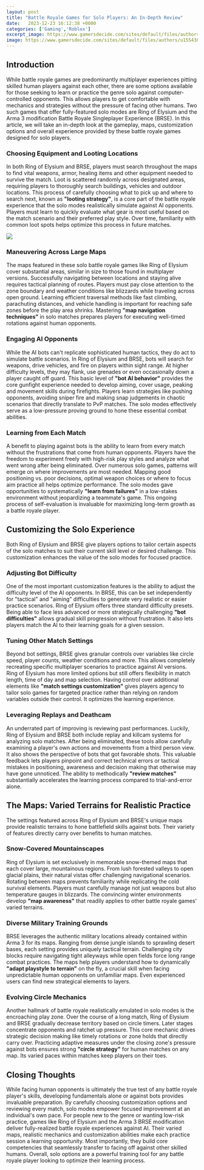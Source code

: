 ```yaml
---
layout: post
title: "Battle Royale Games for Solo Players: An In-Depth Review"
date:   2023-12-23 16:12:38 +0000
categories: ['Gaming','Roblox']
excerpt_image: https://www.gamersdecide.com/sites/default/files/authors/u155438/image9_1.jpg
image: https://www.gamersdecide.com/sites/default/files/authors/u155438/image9_1.jpg
---
```


## Introduction
While battle royale games are predominantly multiplayer experiences pitting skilled human players against each other, there are some options available for those seeking to learn or practice the genre solo against computer-controlled opponents. This allows players to get comfortable with mechanics and strategies without the pressure of facing other humans. Two such games that offer fully-featured solo modes are Ring of Elysium and the Arma 3 modification Battle Royale Singleplayer Experience (BRSE). In this article, we will take an in-depth look at the gameplay, maps, customization options and overall experience provided by these battle royale games designed for solo players.
### Choosing Equipment and Looting Locations 
In both Ring of Elysium and BRSE, players must search throughout the maps to find vital weapons, armor, healing items and other equipment needed to survive the match. Loot is scattered randomly across designated areas, requiring players to thoroughly search buildings, vehicles and outdoor locations. This process of carefully choosing what to pick up and where to search next, known as **"looting strategy"**, is a core part of the battle royale experience that the solo modes realistically simulate against AI opponents. Players must learn to quickly evaluate what gear is most useful based on the match scenario and their preferred play style. Over time, familiarity with common loot spots helps optimize this process in future matches.

![](https://www.gamersdecide.com/sites/default/files/authors/u155438/image9_1.jpg)
### Maneuvering Across Large Maps 
The maps featured in these solo battle royale games like Ring of Elysium cover substantial areas, similar in size to those found in multiplayer versions. Successfully navigating between locations and staying alive requires tactical planning of routes. Players must pay close attention to the zone boundary and weather conditions like blizzards while traveling across open ground. Learning efficient traversal methods like fast climbing, parachuting distances, and vehicle handling is important for reaching safe zones before the play area shrinks. Mastering **"map navigation techniques"** in solo matches prepares players for executing well-timed rotations against human opponents. 
### Engaging AI Opponents 
While the AI bots can't replicate sophisticated human tactics, they do act to simulate battle scenarios. In Ring of Elysium and BRSE, bots will search for weapons, drive vehicles, and fire on players within sight range. At higher difficulty levels, they may flank, use grenades or even occasionally down a player caught off guard. This basic level of **"bot AI behavior"** provides the core gunfight experience needed to develop aiming, cover usage, peaking and movement skills during firefights. Players learn strategies like pushing opponents, avoiding sniper fire and making snap judgements in chaotic scenarios that directly translate to PvP matches. The solo modes effectively serve as a low-pressure proving ground to hone these essential combat abilities.
### Learning from Each Match  
A benefit to playing against bots is the ability to learn from every match without the frustrations that come from human opponents. Players have the freedom to experiment freely with high-risk play styles and analyze what went wrong after being eliminated. Over numerous solo games, patterns will emerge on where improvements are most needed. Mapping good positioning vs. poor decisions, optimal weapon choices or where to focus aim practice all helps optimize performance. The solo modes gave opportunities to systematically **"learn from failures"** in a low-stakes environment without jeopardizing a teammate's game. This ongoing process of self-evaluation is invaluable for maximizing long-term growth as a battle royale player.
## Customizing the Solo Experience
Both Ring of Elysium and BRSE give players options to tailor certain aspects of the solo matches to suit their current skill level or desired challenge. This customization enhances the value of the solo modes for focused practice.
### Adjusting Bot Difficulty
One of the most important customization features is the ability to adjust the difficulty level of the AI opponents. In BRSE, this can be set independently for "tactical" and "aiming" difficulties to generate very realistic or easier practice scenarios. Ring of Elysium offers three standard difficulty presets. Being able to face less advanced or more strategically challenging **"bot difficulties"** allows gradual skill progression without frustration. It also lets players match the AI to their learning goals for a given session.
### Tuning Other Match Settings  
Beyond bot settings, BRSE gives granular controls over variables like circle speed, player counts, weather conditions and more. This allows completely recreating specific multiplayer scenarios to practice against AI versions. Ring of Elysium has more limited options but still offers flexibility in match length, time of day and map selection. Having control over additional elements like **"match settings customization"** gives players agency to tailor solo games for targeted practice rather than relying on random variables outside their control. It optimizes the learning experience.
### Leveraging Replays and Deathcam 
An underrated part of improving is reviewing past performances. Luckily, Ring of Elysium and BRSE both include replay and killcam systems for analyzing solo matches. After being eliminated, these tools allow carefully examining a player's own actions and movements from a third person view. It also shows the perspective of bots that got favorable shots. This valuable feedback lets players pinpoint and correct technical errors or tactical mistakes in positioning, awareness and decision making that otherwise may have gone unnoticed. The ability to methodically **"review matches"** substantially accelerates the learning process compared to trial-and-error alone.
## The Maps: Varied Terrains for Realistic Practice
The settings featured across Ring of Elysium and BRSE's unique maps provide realistic terrains to hone battlefield skills against bots. Their variety of features directly carry over benefits to human matches.
### Snow-Covered Mountainscapes 
Ring of Elysium is set exclusively in memorable snow-themed maps that each cover large, mountainous regions. From lush forested valleys to open glacial plains, their natural vistas offer challenging navigational scenarios. Rotating between maps prevents familiarity while replicating the cold survival elements. Players must carefully manage not just weapons but also temperature gauges in blizzards. The convincing winter environments develop **"map awareness"** that readily applies to other battle royale games' varied terrains.
### Diverse Military Training Grounds
BRSE leverages the authentic military locations already contained within Arma 3 for its maps. Ranging from dense jungle islands to sprawling desert bases, each setting provides uniquely tactical terrain. Challenging city blocks require navigating tight alleyways while open fields force long range combat practices. The maps help players understand how to dynamically **"adapt playstyle to terrain"** on the fly, a crucial skill when facing unpredictable human opponents on unfamiliar maps. Even experienced users can find new strategical elements to layers. 
### Evolving Circle Mechanics 
Another hallmark of battle royale realistically emulated in solo modes is the encroaching play zone. Over the course of a long match, Ring of Elysium and BRSE gradually decrease territory based on circle timers. Later stages concentrate opponents and ratchet up pressure. This core mechanic drives strategic decision making like timely rotations or zone holds that directly carry over. Practicing adaptive measures under the closing zone's pressure against bots ensures strong **"circle strategy"** for human matches on any map. Its varied paces within matches keep players on their toes.
## Closing Thoughts
While facing human opponents is ultimately the true test of any battle royale player's skills, developing fundamentals alone or against bots provides invaluable preparation. By carefully choosing customization options and reviewing every match, solo modes empower focused improvement at an individual's own pace. 
For people new to the genre or wanting low-risk practice, games like Ring of Elysium and the Arma 3 BRSE modification deliver fully-realized battle royale experiences against AI. Their varied maps, realistic mechanics and customization abilities make each practice session a learning opportunity. Most importantly, they build core competencies that seamlessly transfer to facing off against other skilled humans. Overall, solo options are a powerful training tool for any battle royale player looking to optimize their learning process.